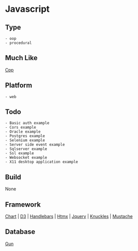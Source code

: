 # Javascript

## Type
	- oop
	- procedural
## Much Like
[Cpp](CPP.md)
## Platform
	- web
## Todo
	- Basic auth example
	- Cors example
	- Oracle example
	- Postgres example
	- Selenium example
	- Server side event example
	- Sqlserver example
	- Ssl example
	- Websocket example
	- X11 desktop application example
## Build
None
## Framework
[Chart](https://github.com/bearddan2000?tab=repositories&q=javascript+chart&type=&language=&sort=) | [D3](https://github.com/bearddan2000?tab=repositories&q=javascript+d3&type=&language=&sort=) | [Handlebars](https://github.com/bearddan2000?tab=repositories&q=javascript+handlebars&type=&language=&sort=) | [Htmx](https://github.com/bearddan2000?tab=repositories&q=javascript+htmx&type=&language=&sort=) | [Jquery](https://github.com/bearddan2000?tab=repositories&q=javascript+jquery&type=&language=&sort=) | [Knuckles](https://github.com/bearddan2000?tab=repositories&q=javascript+knuckles&type=&language=&sort=) | [Mustache](https://github.com/bearddan2000?tab=repositories&q=javascript+mustache&type=&language=&sort=)
## Database
[Gun](https://github.com/bearddan2000?tab=repositories&q=javascript+gun&type=&language=&sort=)